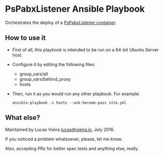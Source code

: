 # PsPabxListener Ansible Playbook
Orchestrates the deploy of a [PsPabxListener container](https://github.com/pelgrim/ps_pabx_listener_docker).

## How to use it
* First of all, this playbook is intended to be run on a 64-bit Ubuntu Server host.
* Configure it by editing the following files:

  * group_vars/all
  * group_vars/behind_proxy
  * hosts

* Then, run it as you would run any other playbook. For example:

      ansible-playbook -i hosts --ask-become-pass site.yml

## What else?
Maintained by Lucas Vieira <lucas@vieira.io>, July 2016.

If you noticed a problem whatsoever, please, let me know.

Also, accepting PRs for better spec tests and anything else, really.
